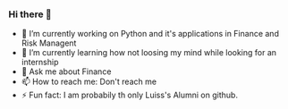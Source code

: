 ### Hi there 👋


- 🔭 I’m currently working on Python and it's applications in Finance and Risk Managent
- 🌱 I’m currently learning how not loosing my mind while looking for an internship 
- 💬 Ask me about Finance 
- 📫 How to reach me: Don't reach me 
- ⚡ Fun fact: I am probabily th only Luiss's Alumni on github.

